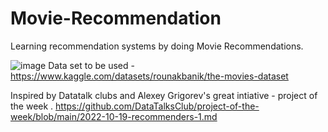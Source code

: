 # Movie-Recommendation
Learning recommendation systems by doing Movie Recommendations.

![image](https://user-images.githubusercontent.com/49834970/196695553-e2b9ee73-e09c-4003-9385-53ef2dab3bc5.png)
Data set to be used - https://www.kaggle.com/datasets/rounakbanik/the-movies-dataset 


Inspired by Datatalk clubs and Alexey Grigorev's great intiative - project of the week . 
https://github.com/DataTalksClub/project-of-the-week/blob/main/2022-10-19-recommenders-1.md
